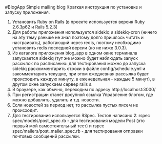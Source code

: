#BlogApp
Simple mailing blog
Краткая инструкция по установке и запуску приложения.

1. Установить Ruby on Rails (в проекте используется версия Ruby 2.6.3p62 и Rails 5.2.3)
2. Для работы приложения используется sidekiq и sidekiq-cron (ничего на эту тему раньше не знал поэтому долго пришлось читать и настраивать), работающий через redis, поэтому необходимо установить redis последней версии (но не ниже 3.0.3).
3. Из каталога приложения blog_app в одном окне терминала запускается sidekiq (тут же можно будет наблюдать запуск рассылок по расписанию: для тестирования можно до запуска sidekiq раскомментарить строки в файле config/schedule.yml и закомментарить текущие, при этом ежедневная рассылка будет происходить каждую минуту, а еженедельная - каждые 5 минут), в другом окне запускаем сервер rails s.
4. В браузере, как обычно, переходим по адресу http://localhost:3000/
5. При регистрации станет досупной ссылка Управление блогом, где можно добавлять, удалять и т.д. новости.
6. Если новостей за период нет, то рассылка пустых писем не происходит.
7. Для тестирования используется RSpec. Тестов написано 2: rspec spec/models/post_spec.rb - для тестирования модели Post (это первый мой самостоятельный тест) и rspec spec/mailers/post_mailer_spec.rb - для тестирования отправки почтовых сообщений рассылки.

